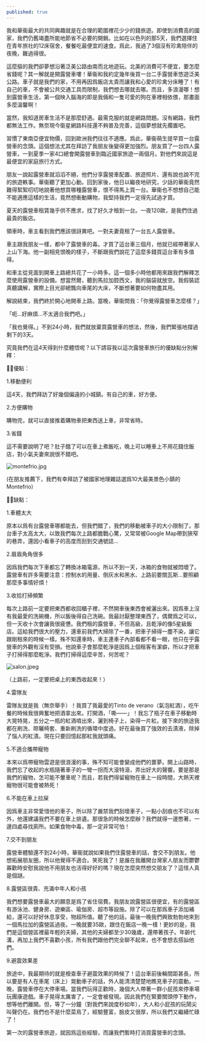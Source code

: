 ```yaml
---
published: true
---
```

我和華衞最大的共同興趣就是在合理的範圍裡花少少的錢旅遊。即使到消費高的國家，我們仍舊竭盡所能地節省不必要的開銷。比如在以色列的那5天，我們選擇住在青年旅社的12床宿舍，餐餐吃最便宜的速食。爲此，我過了3個沒有珍禽陪伴的夜晚，難過得很。

這麼摳的我們卻夢想沿著泛美公路由南而北地遊玩。北美的消費可不便宜，要怎麼省錢呢？其一解就是開露營車嘍！華衞和我約定幾年後買一台二手露營車悠遊泛美公路。車子就是我們的家，不用再因爲飯店太貴而讓我和心愛的珍禽分床睡了！有自己的車，不會被公共交通工具而限制，我們想去哪就去哪。而且，多浪漫哪！想到露營車生活，第一個映入腦海的即是我倆和一隻可愛的狗在車裡相依偎，那畫面多麼溫馨啊！

當然，我知道房車生活不是那麼舒適。最需克服的就是網路問題。沒有網路，我們都無法工作。無奈現今衛星網路科技還不夠普及完善，這個夢想就先擱置吧。

習慣了東南亞便宜物價，回到歐洲我們往往不適應。爲此，華衞萌生提早買一台露營車的念頭。這個想法尤其在拜訪了我朋友後變得更加強烈。朋友買了一台四人露營車，一到夏季一家4口總會開露營車到臨近國家旅遊一兩個月。對他們來說這是最便宜的家庭旅行方式。

朋友一說起露營車就滔滔不絕，他們分享露營車配置、旅遊照片、還有說也說不完的旅遊軼事。華衞聽了更加心動。回到家後，他日以繼夜地研究，少話的華衞竟然難得絮絮叨叨地說著他想買哪種露營車，恨不得馬上買一台。華衞也不想想自己能不能適應這樣的生活，竟然想衝動購物，我堅持我們一定得先試過才買。

夏天的露營車租賃幾乎供不應求，找了好久才租到一台。一夜120歐，是我們住過最貴的飯店。

領車時，車主看到我們應該很訝異吧。一對夫妻竟租了一台五人露營車。

車主跟我朋友一樣，都中了露營車的毒。才買了這台車三個月，他就已經帶著家人上山下海。他一副相見恨晚的樣子，不斷跟我們說花了這麼多錢買這台車有多值得。

和車主從見面到開車上路總共花了一小時多。這一個多小時他都用來跟我們解釋怎麼使用露營車的設備。想當然爾，聽到馬拉加腔西文，我的腦袋就放空。我假裝認真聽講解，實際上目光卻總飄向車尾的大床，不斷想著要如何物盡其用。

解說結束，我們終於開心地開車上路。當晚，華衞問我：「你覺得露營車怎麼樣？」

「呃...好麻煩...不太適合我們吧。」

「我也覺得。」不到24小時，我們就放棄買露營車的想法，然後，我們緊張地撐過剩下的3天。

究竟我們在這4天得到什麼體悟呢？以下請容我以這次露營車旅行的優缺點分別解釋：

👍🏽優點：

1.移動便利

這4天，我們拜訪了好幾個偏遠的小城鎮。有自己的車，好方便。

2.方便購物

購物完，就可以直接推着購物車把東西送上車，非常省時。

3.省錢

這不需要說明了吧？肚子餓了可以在車上煮飯吃，晚上可以睡車上不用花錢住飯店，對小氣夫妻來說很不錯吧。

![montefrio.jpg]({{site.baseurl}}/images/montefrio.jpg)

(在朋友推薦下，我們有幸拜訪了被國家地理雜誌選爲10大最美景色小鎮的Montefrio）


👎🏽缺點：

1.車體太大

原本以爲有台露營車哪都能去，但我們錯了，我們的移動被車子的大小限制了。那台車子太高太大，以致我們每次上路都膽戰心驚，又常常被Google Map帶到狹窄的巷弄，還因小看車子的高度而刮到交通號誌...

2.眉眉角角很多

因爲我們每次下車都忘了轉換冰箱電源，所以不到一天，冰箱的食物就被悶壞了。露營車有許多需要注意：控制水的用量、倒灰水和黑水、上路前要關瓦斯...要照顧那麼多事情好煩！

3.收拾打掃頻繁

每次上路前一定要把東西都收回櫃子裡，不然開車後東西會被灑出來。因爲車上沒有我最愛的洗碗機，所以飯後得自己洗碗。我最討厭整理東西了，偶爾爲之可以，但一天收十次會讓我很疲憊。我們租的露營車，不但高級，且乾淨的像5星級飯店。這給我們很大的壓力，還車前我們大掃除了一番，把車子掃得一塵不染，讓它跟剛租來的時候一樣。殊不知還車時，車主連車子內部看都不看一眼，他只在乎露營車的外觀有沒有受損。他說車子會那麼乾淨是因爲上個租客有潔癖，所以才把車子打掃得那麼乾淨。我們打掃得這麼辛苦，何苦呢？

![salon.jpeg]({{site.baseurl}}/images/salon.jpeg)

（上路前，一定要把桌上的東西收起來！）

4.雷隊友

雷隊友就是我（無奈舉手）！我買了我最愛的Tinto de verano（氣泡紅酒），吃午餐的時候我很興奮地把酒拿出來。打開酒，「嘶——」！我忘了瓶子在車子移動時大晃特晃，五分之一瓶的紅酒噴出來，灑到椅子上，染得一片紅。接下來的旅途我都在刷洗、晾曬椅套、重新刷洗的循環中度過。好在最後買了強效的去漬液，除掉了惱人的紅漬。現在只要回憶起那紅我就頭痛。

5.不適合攜帶寵物

本來以爲帶寵物雲遊是很浪漫的事，殊不知可能會變成他們的噩夢。開上山路時，我們忘了收起的水瓶隨著車子的一彎一拐而大滾特滾，弄出好大的聲響。要是那是我們的寵物，怎可能不暈車呢？而且，若我們得留寵物在車上一段時間，大熱天裡寵物很可能會被熱死！

6.不能在車上拉屎

因爲車主非常愛惜他的車子，所以除了嚴禁我們刮壞車子，一點小刮痕也不可以有外，他還建議我們不要在車上排遺。那很急的時候怎麼辦？我們就得一邊憋著，一邊四處尋找廁所。如果食物中毒，那一定非常可怕！

7.交不到朋友

露營車體驗還不到24小時，華衞就說如果我們住露營車的話，會交不到朋友。他想拓展朋友圈，所以他覺得不適合。笑死我了！是誰在我離開台灣家人朋友而鬱鬱寡歡時安慰我說他不用朋友也活得好好的嗎？現在怎麼突然想交朋友了？這怪人真是個謎。

8.露營區很貴、充滿中年人和小孩

我們想要露營車最大的願意是爲了省住宿費。我朋友說露營區很便宜，有的露營區有游泳池、健身房、遊樂區、瑜伽房、超市等設施。除了可以在那爲車子添加補給，還可以好好休息享受，物超所值。聽了他的話，最後一晚我們興致勃勃地來到一個馬拉加的露營區過夜。一晚就要35歐，跟住在飯店一晚一樣！更妙的是，我們是這個營區裡最年輕的夫婦，其他的夫婦都至少30幾歲，還帶著孩子。年齡代溝，再加上我們不喜歡小孩，所有我們跟他們完全聊不起來，也不會想去搭訕他們。

9.避震效果差

旅途中，我最期待的就是檢查車子避震效果的時候了！這台車前後輪間距甚長，所以要是有人在車尾（床上）晃動車子的話，外人能清清楚楚地瞧見車子的震動。一晚，露營車停在大停車場。當我們玩得正歡時，幾個大人帶著一群小屁孩來停車場玩團康遊戲。車子晃得太厲害了，一定會被發現。因此我們在緊要關頭停下動作，想等他們離開。但，等了一分鐘（對我們來說度秒如年），大人和小屁孩的玩鬧尖叫聲仍在。我們也不是什麼菜鳥了，經驗豐富，臉皮又很厚，所以我們又繼續忙碌了！

第一次的露營車旅遊，就因爲這些經驗，而讓我們暫時打消買露營車的念頭。
